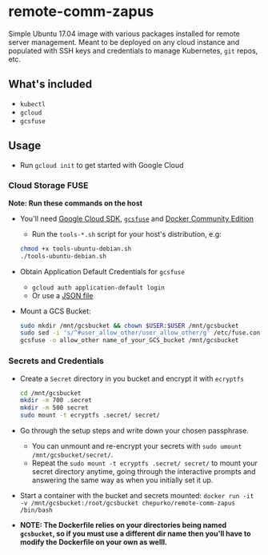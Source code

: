 # remote-comm-zapus
Simple Ubuntu 17.04 image with various packages installed for remote server management. Meant to be deployed on any cloud instance and populated with SSH keys and credentials to manage Kubernetes, `git` repos, etc.

## What's included
* `kubectl`
* `gcloud`
* `gcsfuse`

## Usage
* Run `gcloud init` to get started with Google Cloud

### Cloud Storage FUSE
**Note: Run these commands on the host**
* You'll need [Google Cloud SDK](https://cloud.google.com/sdk/docs/#install_the_latest_cloud_tools_version_cloudsdk_current_version "Google Cloud SDK Documentation"), [`gcsfuse`](https://github.com/GoogleCloudPlatform/gcsfuse/blob/master/docs/installing.md "gcsfuse/installing.md at master · GoogleCloudPlatform/gcsfuse") and [Docker Community Edition](https://store.docker.com/search?type=edition&offering=community "Docker Store")
  * Run the `tools-*.sh` script for your host's distribution, e.g:
  
  ```bash
  chmod +x tools-ubuntu-debian.sh
  ./tools-ubuntu-debian.sh
  ```
  
* Obtain Application Default Credentials for `gcsfuse`
  * `gcloud auth application-default login`
  * Or use a [JSON file](https://developers.google.com/identity/protocols/application-default-credentials#howtheywork "How the Application Default Credentials work")
* Mount a GCS Bucket:

  ```bash
  sudo mkdir /mnt/gcsbucket && chown $USER:$USER /mnt/gcsbucket
  sudo sed -i 's/^#user_allow_other/user_allow_other/g' /etc/fuse.conf
  gcsfuse -o allow_other name_of_your_GCS_bucket /mnt/gcsbucket
  ```

### Secrets and Credentials
* Create a `Secret` directory in you bucket and encrypt it with `ecryptfs`

  ```bash
  cd /mnt/gcsbucket
  mkdir -m 700 .secret
  mkdir -m 500 secret
  sudo mount -t ecryptfs .secret/ secret/
  ```
  
* Go through the setup steps and write down your chosen passphrase.
  * You can unmount and re-encrypt your secrets with `sudo umount /mnt/gcsbucket/secret/`.
  * Repeat the `sudo mount -t ecryptfs .secret/ secret/` to mount your secret directory anytime, going through the interactive prompts and answering the same way as when you initially set it up.
  
* Start a container with the bucket and secrets mounted:
  `docker run -it -v /mnt/gcsbucket:/root/gcsbucket chepurko/remote-comm-zapus /bin/bash`

* **NOTE: The Dockerfile relies on your directories being named `gcsbucket`, so if you must use a different dir name then you'll have to modify the Dockerfile on your own as welll.**
